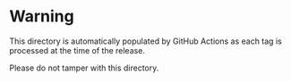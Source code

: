 # Warning

This directory is automatically populated by GitHub Actions as each tag is processed at the time of the release.

Please do not tamper with this directory.

